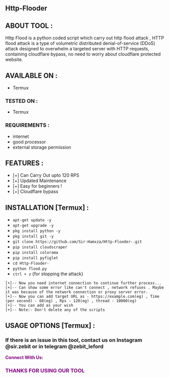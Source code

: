 ## Http-Flooder

## ABOUT TOOL :

Http Flood is a python coded script which carry out http flood attack , HTTP flood attack is a type of volumetric distributed denial-of-service (DDoS) attack designed to overwhelm a targeted server with HTTP requests, containing cloudflare bypass, no need to worry about cloudflare protected website.

## AVAILABLE ON :

* Termux

### TESTED ON :

* Termux

### REQUIREMENTS :
* internet
* good processor 
* external storage permission

## FEATURES :
* [+] Can Carry Out upto 120 RPS 
* [+] Updated Maintenance 
* [+] Easy for beginners !
* [+] Cloudflare bypass

## INSTALLATION [Termux] :

* `apt-get update -y`
* `apt-get upgrade -y`
* `pkg install python -y`
* `pkg install git -y`
* `git clone https://github.com/Sir-Hamxza/Http-Flooder-.git`
* `pip install cloudscraper`
* `pip install colorama`
* `pip install pyfiglet`
* `cd Http-Flooder-`
* `python flood.py`
* `ctrl + z` {for stopping the attack}
```
[+]-- Now you need internet connection to continue further process...
[+]-- Can show some error like can't connect , network refuses . Maybe it was because of the network connection or proxy server error.
[+]-- Now you can add target URL as - https://example.com(eg) , Time (per second) - 60(eg) , Rps - 120(eg) , thread - 10000(eg)
[+]-- You can add as your wish 
[+]-- Note:- Don't delete any of the scripts 
```
## USAGE OPTIONS [Termux] :


### If there is an issue in this tool, contact us on Instagram @sir.zebit or in telegram @zebit_leford
<p style="color:purple"><b>Connect With Us:</b></p>


<h3 style="color:purple"> THANKS FOR USING OUR TOOL </h3

